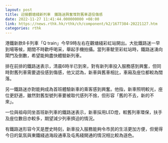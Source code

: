 ```yaml
---
layout: post
title: 迎接觀塘綫新列車　鐵路迷興奮惟對舊車退役傷感
date: 2022-11-27 11:41:44.000000000 +08:00
link: https://news.rthk.hk/rthk/ch/component/k2/1677384-20221127.htm
categories: rthk
---
```


港鐵新款8卡列車「Q train」今早9時左右在觀塘綫彩虹站開出。大批鐵路迷一早到場等候，期間不時歡呼喝采，舉起手機拍攝。當列車駛至彩虹站時，鐵路迷湧向閘門及倒數，希望能夠盡快體驗新列車。

排在前排的鐵路迷表示，清晨6時半已到來，對有新列車投入服務感到興奮，但同時對舊列車需要退役感到傷感，他又認為，新車與舊車相比，車廂及座位都較為闊落。

另一鐵路迷亦對能夠成為首班體驗新車的乘客感到興奮。他指，新車照明較光，座位更舒適，雖然對舊型號列車要被取代感列不捨，但形容「舊的不去，新的不來」。

一位與祖母同坐首班新列車的鐵路迷表示，新車採用LED燈，較舊列車環保，扶手及座位數目亦較多，期望減少列車擠迫的情況。

有鐵路迷形容今天是歷史時刻，新車投入服務能夠令市民的生活更加方便，但覺得今日的氣氛與東鐵綫過海段通車及屯馬綫開通的情況相比較為遜色。
